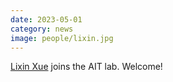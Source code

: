 ```yaml
---
date: 2023-05-01
category: news
image: people/lixin.jpg
---
```


[Lixin Xue](/people/lixin) joins the AIT lab. Welcome!

